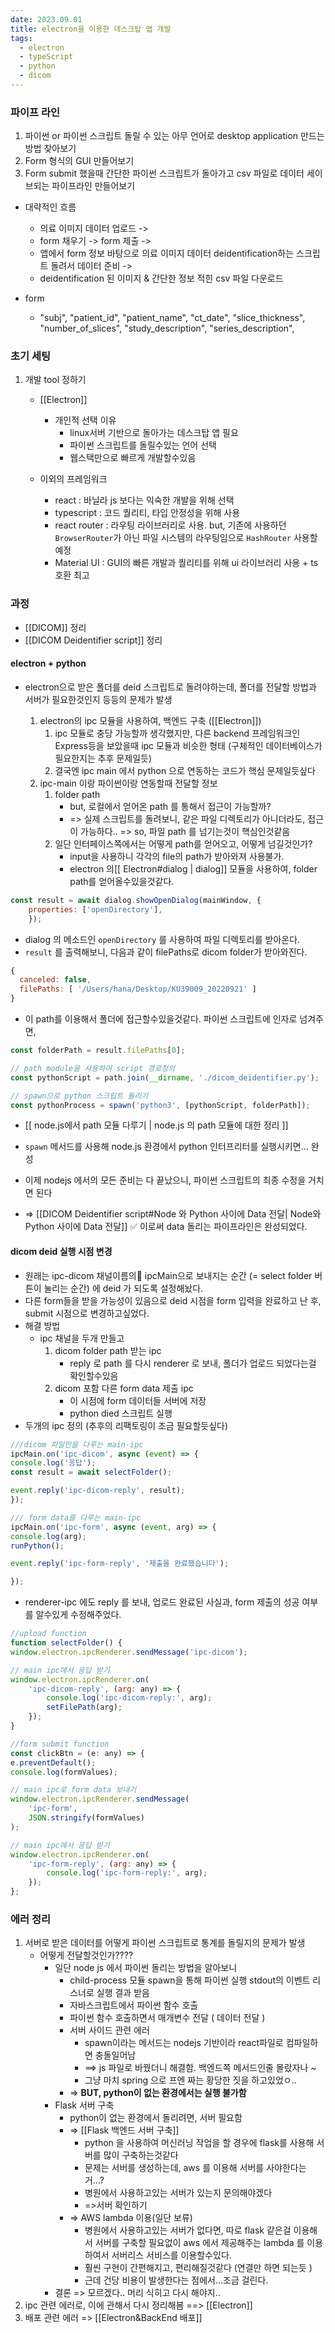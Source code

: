 ```yaml
---
date: 2023.09.01
title: electron을 이용한 데스크탑 앱 개발
tags:
  - electron
  - typeScript
  - python
  - dicom
---
```


### 파이프 라인

1. 파이썬 or 파이썬 스크립트 돌릴 수 있는 아무 언어로 desktop application 만드는 방법 찾아보기
2. Form 형식의 GUI 만들어보기
3. Form submit 했을때 간단한 파이썬 스크립트가 돌아가고 csv 파일로 데이터 세이브되는 파이프라인 만들어보기

- 대략적인 흐름
	- 의료 이미지 데이터 업로드 ->
	- form 채우기 -> form 제출 -> 
	- 앱에서 form 정보 바탕으로 의료 이미지 데이터 deidentification하는 스크립트 돌려서 데이터 준비 ->
	- deidentification 된 이미지 & 간단한 정보 적힌 csv 파일 다운로드

- form 
	- "subj",
            "patient_id",
            "patient_name",
            "ct_date",
            "slice_thickness",
            "number_of_slices",
            "study_description",
            "series_description",

### 초기 세팅

1. 개발 tool 정하기
	- [[Electron]]
		- 개인적 선택 이유
			- linux서버 기반으로 돌아가는 데스크탑 앱 필요
			- 파이썬 스크립트를 돌릴수있는 언어 선택
			- 웹스택만으로 빠르게 개발할수있음

	- 이외의 프레임워크
		- react : 바닐라 js 보다는 익숙한 개발을 위해 선택
		- typescript : 코드 퀄리티, 타입 안정성을 위해 사용
		- react router : 라우팅 라이브러리로 사용. but, 기존에 사용하던 `BrowserRouter`가 아닌 파일 시스템의 라우팅임으로 `HashRouter` 사용할 예정
		- Material UI : GUI의 빠른 개발과 퀄리티를 위해 ui 라이브러리 사용 + ts 호환 최고

### 과정

-  [[DICOM]] 정리
- [[DICOM Deidentifier script]] 정리
#### electron + python
- electron으로 받은 폴더를 deid 스크립트로 돌려야하는데, 폴더를 전달할 방법과 서버가 필요한것인지 등등의 문제가 발생

	1. electron의 ipc 모듈을 사용하여, 백엔드 구축 ([[Electron]])
		1. ipc 모듈로 충당 가능할까 생각했지만, 다른 backend 프레임워크인 Express등을 보았을때 ipc 모듈과 비슷한 형태
		   (구체적인 데이터베이스가 필요한지는 추후 문제일듯) 
		2. 결국엔 ipc main 에서 python 으로 연동하는 코드가 핵심 문제일듯싶다 
	2. ipc-main 이랑 파이썬이랑 연동할때 전달할 정보
		1. folder path
			- but, 로컬에서 얻어온 path 를 통해서 접근이 가능할까?
			- => 실제 스크립트를 돌려보니, 같은 파일 디렉토리가 아니더라도, 접근이 가능하다..
			  => so, 파일 path 를 넘기는것이 핵심인것같음
		2. 일단 인터페이스쪽에서는 어떻게 path를 얻어오고, 어떻게 넘길것인가?
			- input을 사용하니 각각의 file의 path가 받아와져 사용불가.
			- electron 의[[ Electron#dialog | dialog]] 모듈을 사용하여, folder path를 얻어올수있을것같다.
```js
const result = await dialog.showOpenDialog(mainWindow, {
	properties: ['openDirectory'],
	});
```

- dialog 의 메소드인 `openDirectory` 를 사용하여 파일 디렉토리를 받아온다.
- `result` 를 출력해보니, 다음과 같이 filePaths로 dicom folder가 받아와진다.
```js
{
  canceled: false,
  filePaths: [ '/Users/hana/Desktop/KU39009_20220921' ]
}
```

- 이 path를 이용해서 폴더에 접근할수있을것같다. 파이썬 스크립트에 인자로 넘겨주면,
```js
const folderPath = result.filePaths[0];

// path module을 사용하여 script 경로정의
const pythonScript = path.join(__dirname, './dicom_deidentifier.py');

// spawn으로 python 스크립트 돌리기
const pythonProcess = spawn('python3', [pythonScript, folderPath]);
```
- [[ node.js에서 path 모듈 다루기 | node.js 의 path 모듈에 대한 정리 ]]
- `spawn` 메서드를 사용해 node.js 환경에서 python 인터프리터를 실행시키면... 완성

- 이제 nodejs 에서의 모든 준비는 다 끝났으니, 파이썬 스크립트의 최종 수정을 거치면 된다
- => [[DICOM Deidentifier script#Node 와 Python 사이에 Data 전달| Node와 Python 사이에 Data 전달]]
  ✅ 이로써 data 돌리는 파이프라인은 완성되었다.

#### dicom deid 실행 시점 변경
- 원래는 ipc-dicom 채널이름의 ipcMain으로 보내지는 순간 (= select folder 버튼이 눌리는 순간) 에 deid 가 되도록 설정해놨다.
- 다른 form들을 받을 가능성이 있음으로 deid 시점을 form 입력을 완료하고 난 후, submit 시점으로 변경하고싶었다.
- 해결 방법
	- ipc 채널을 두개 만들고
	  1. dicom folder path 받는 ipc
	     - reply 로 path 를 다시 renderer 로 보내, 폴더가 업로드 되었다는걸 확인할수있음
	  2. dicom 포함 다른 form data 제출 ipc
	     - 이 시점에 form 데이터들 서버에 저장
	     - python died 스크립트 실행
- 두개의 ipc 정의
(추후의 리팩토링이 조금 필요할듯싶다)
```js
///dicom 파일만을 다루는 main-ipc
ipcMain.on('ipc-dicom', async (event) => {
console.log('응답');
const result = await selectFolder();

event.reply('ipc-dicom-reply', result);
});

/// form data를 다루는 main-ipc
ipcMain.on('ipc-form', async (event, arg) => {
console.log(arg);
runPython();

event.reply('ipc-form-reply', '제출을 완료했습니다');

});
```

- renderer-ipc 에도 reply 를 보내, 업로드 완료된 사실과, form 제출의 성공 여부를 알수있게 수정해주었다. 
```js
//upload function
function selectFolder() {
window.electron.ipcRenderer.sendMessage('ipc-dicom');

// main ipc에서 응답 받기
window.electron.ipcRenderer.on(
	'ipc-dicom-reply', (arg: any) => {
		console.log('ipc-dicom-reply:', arg);
		setFilePath(arg);
	});
}

//form submit function
const clickBtn = (e: any) => {
e.preventDefault();
console.log(formValues);

// main ipc로 form data 보내기
window.electron.ipcRenderer.sendMessage(
	'ipc-form',
	JSON.stringify(formValues)
);

// main ipc에서 응답 받기
window.electron.ipcRenderer.on(
	'ipc-form-reply', (arg: any) => {
		console.log('ipc-form-reply:', arg);
	});
};
```


### 에러 정리

1. 서버로 받은 데이터를 어떻게 파이썬 스크립트로 통계를 돌릴지의 문제가 발생
	- 어떻게 전달할것인가????
		- 일단 node js 에서 파이썬 돌리는 방법을 알아보니
			- child-process 모듈 spawn을 통해 파이썬 실행
			  stdout의 이벤트 리스너로 실행 결과 받음
			- 자바스크립트에서 파이썬 함수 호출
			- 파이썬 함수 호출하면서 매개변수 전달 ( 데이터 전달 )
			- 서버 사이드 관련 에러
				- spawn이라는 메서드는 nodejs 기반이라 react파일로 컴파일하면 충돌일어남
				- ==> js 파일로 바꿨더니 해결함. 백엔드쪽 메서드인줄 몰랐자나 ~
				- 그냥 마치 spring 으로 프엔 짜는 황당한 짓을 하고있었ㅇ..
			- => **BUT, python이 없는 환경에서는 실행 불가함** 
		- Flask 서버 구축
			- python이 없는 환경에서 돌리려면, 서버 필요함
			- => [[Flask 백엔드 서버 구축]] 
				- python 을 사용하여 머신러닝 작업을 할 경우에 flask를 사용해 서버를 많이 구축하는것같다
				- 문제는 서버를 생성하는데, aws 를 이용해 서버를 사야한다는거...?
				- 병원에서 사용하고있는 서버가 있는지 문의해야겠다
				- =>서버 확인하기
			- => AWS lambda 이용(일단 보류)
				- 병원에서 사용하고있는 서버가 없다면, 따로 flask 같은걸 이용해서 서버를 구축할 필요없이 aws 에서 제공해주는 lambda 를 이용하여서 서버리스 서비스를 이용할수있다.
				- 훨씬 구현이 간편해지고, 편리해질것같다 (연결만 하면 되는듯 )
				- 근데 건당 비용이 발생한다는 점에서...조금 걸린다.
		- 결론 => 모르겠다.. 머리 식히고 다시 해야지..
2. ipc 관련 에러로, 이에 관해서 다시 정리해봄 ==> [[Electron]]
3. 배포 관련 에러 => [[Electron&BackEnd 배포]]